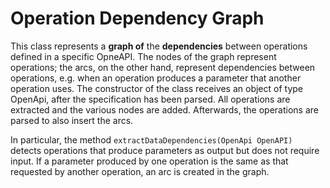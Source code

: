 # Operation Dependency Graph

This class represents a **graph of** the **dependencies** between operations defined in a specific OpneAPI. The nodes of the graph represent operations; the arcs, on the other hand, represent dependencies between operations, e.g. when an operation produces a parameter that another operation uses.
The constructor of the class receives an object of type OpenApi, after the specification has been parsed. All operations are extracted and the various nodes are added. Afterwards, the operations are parsed to also insert the arcs.

In particular, the method ```extractDataDependencies(OpenApi OpenAPI)``` detects operations that produce parameters as output but does not require input. If a parameter produced by one operation is the same as that requested by another operation, an arc is created in the graph.
